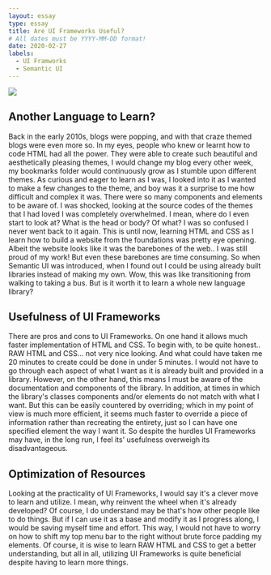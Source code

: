 ```yaml
---
layout: essay
type: essay
title: Are UI Frameworks Useful?
# All dates must be YYYY-MM-DD format!
date: 2020-02-27
labels:
  - UI Framworks
  - Semantic UI
---
```


<img class="ui image" src="{{ site.baseurl }}/images/htmlcss.jpg">

## Another Language to Learn?

Back in the early 2010s, blogs were popping, and with that craze themed blogs were even more so. In my eyes, people who knew or learnt how to code HTML had all the power. They were able to create such beautiful and aesthetically pleasing themes, I would change my blog every other week, my bookmarks folder would continuously grow as I stumble upon different themes. As curious and eager to learn as I was, I looked into it as I wanted to make a few changes to the theme, and boy was it a surprise to me how difficult and complex it was. There were so many components and elements to be aware of. I was shocked, looking at the source codes of the themes that I had loved I was completely overwhelmed. I mean, where do I even start to look at? What is the head or body? Of what? I was so confused I never went back to it again. This is until now, learning HTML and CSS as I learn how to build a website from the foundations was pretty eye opening. Albeit the website looks like it was the barebones of the web.. I was still proud of my work! But even these barebones are time consuming. So when Semantic UI was introduced, when I found out I could be using already built libraries instead of making my own. Wow, this was like transitioning from walking to taking a bus. But is it worth it to learn a whole new language library?

## Usefulness of UI Frameworks

There are pros and cons to UI Frameworks. On one hand it allows much faster implementation of HTML and CSS. To begin with, to be quite honest.. RAW HTML and CSS... not very nice looking. And what could have taken me 20 minutes to create could be done in under 5 minutes. I would not have to go through each aspect of what I want as it is already built and provided in a library. However, on the other hand, this means I must be aware of the documentation and components of the library. In addition, at times in which the library's classes components and/or elements do not match with what I want. But this can be easily countered by overriding; which in my point of view is much more efficient, it seems much faster to override a piece of information rather than recreating the entirety, just so I can have one specified element the way I want it. So despite the hurdles UI Frameworks may have, in the long run, I feel its' usefulness overweigh its disadvantageous.

## Optimization of Resources

Looking at the practicality of UI Frameworks, I would say it's a clever move to learn and utilize. I mean, why reinvent the wheel when it's already developed? Of course, I do understand may be that's how other people like to do things. But if I can use it as a base and modify it as I progress along, I would be saving myself time and effort. This way, I would not have to worry on how to shift my top menu bar to the right without brute force padding my elements. Of course, it is wise to learn RAW HTML and CSS to get a better understanding, but all in all, utilizing UI Frameworks is quite beneficial despite having to learn more things.
